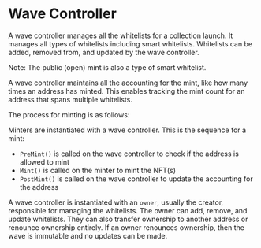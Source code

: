 # Wave Controller

A wave controller manages all the whitelists for a collection launch. It manages all types of whitelists including smart whitelists. Whitelists can be added, removed from, and updated by the wave controller.

Note: The public (open) mint is also a type of smart whitelist.

A wave controller maintains all the accounting for the mint, like how many times an address has minted. This enables tracking the mint count for an address that spans multiple whitelists.

The process for minting is as follows:

Minters are instantiated with a wave controller. This is the sequence for a mint:

- `PreMint()` is called on the wave controller to check if the address is allowed to mint
- `Mint()` is called on the minter to mint the NFT(s)
- `PostMint()` is called on the wave controller to update the accounting for the address

A wave controller is instantiated with an `owner`, usually the creator, responsible for managing the whitelists. The owner can add, remove, and update whitelists. They can also transfer ownership to another address or renounce ownership entirely. If an owner renounces ownership, then the wave is immutable and no updates can be made.
